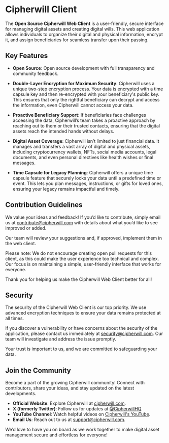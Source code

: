 # Cipherwill Client

The **Open Source Cipherwill Web Client** is a user-friendly, secure interface for managing digital assets and creating digital wills. This web application allows individuals to organize their digital and physical information, encrypt it, and assign beneficiaries for seamless transfer upon their passing.

## Key Features
- **Open Source**: Open source development with full transparency and community feedback.

- **Double-Layer Encryption for Maximum Security**: Cipherwill uses a unique two-step encryption process. Your data is encrypted with a time capsule key and then re-encrypted with your beneficiary's public key. This ensures that only the rightful beneficiary can decrypt and access the information, even Cipherwill cannot access your data.

- **Proactive Beneficiary Support**: If beneficiaries face challenges accessing the data, Cipherwill’s team takes a proactive approach by reaching out to them or their trusted contacts, ensuring that the digital assets reach the intended hands without delays.

- **Digital Asset Coverage**: Cipherwill isn’t limited to just financial data. It manages and transfers a vast array of digital and physical assets, including cryptocurrency wallets, NFTs, social media accounts, legal documents, and even personal directives like health wishes or final messages.

- **Time Capsule for Legacy Planning**: Cipherwill offers a unique time capsule feature that securely locks your data until a predefined time or event. This lets you plan messages, instructions, or gifts for loved ones, ensuring your legacy remains impactful and timely.

## Contribution Guidelines

We value your ideas and feedback! If you’d like to contribute, simply email us at [contribute@cipherwill.com](mailto:contribute@cipherwill.com) with details about what you’d like to see improved or added. 

Our team will review your suggestions and, if approved, implement them in the web client. 

Please note: We do not encourage creating open pull requests for this client, as this could make the user experience too technical and complex. Our focus is on maintaining a simple, user-friendly interface that works for everyone.

Thank you for helping us make the Cipherwill Web Client better for all!

## Security

The security of the Cipherwill Web Client is our top priority. We use advanced encryption techniques to ensure your data remains protected at all times. 

If you discover a vulnerability or have concerns about the security of the application, please contact us immediately at [security@cipherwill.com](mailto:security@cipherwill.com). Our team will investigate and address the issue promptly.

Your trust is important to us, and we are committed to safeguarding your data.

## Join the Community

Become a part of the growing Cipherwill community! Connect with contributors, share your ideas, and stay updated on the latest developments.

- **Official Website**: Explore Cipherwill at [cipherwill.com](https://www.cipherwill.com).  
- **X (formerly Twitter)**: Follow us for updates at [@CipherwillHQ](https://x.com/CipherwillHQ).  
- **YouTube Channel**: Watch helpful videos on [Cipherwill's YouTube](https://www.youtube.com/@CipherwillHQ).  
- **Email Us**: Reach out to us at [support@cipherwill.com](mailto:support@cipherwill.com).  


We’d love to have you on board as we work together to make digital asset management secure and effortless for everyone!